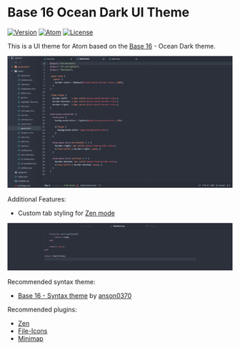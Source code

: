 # Base 16 Ocean Dark UI Theme

[![Version](https://img.shields.io/badge/Version-0.1.7-blue.svg)](https://github.com/rm-code/base16-ocean-dark-ui/releases/latest) [![Atom](https://img.shields.io/badge/Atom-1.8.0--beta3-049158.svg)](https://atom.io/) [![License](http://img.shields.io/badge/Licence-MIT-brightgreen.svg)](LICENSE.md)

This is a UI theme for Atom based on the [Base 16](http://chriskempson.github.io/base16/) - Ocean Dark theme.

![Preview](https://raw.githubusercontent.com/rm-code/base16-ocean-dark-ui/master/screenshots/screenshot.png)

Additional Features:

- Custom tab styling for [Zen mode](https://atom.io/packages/zen)

![tabs](https://raw.githubusercontent.com/rm-code/base16-ocean-dark-ui/master/screenshots/zen-tabs.png)

Recommended syntax theme:

- [Base 16 - Syntax theme](https://atom.io/themes/base16-ocean-dark-syntax-theme) by [anson0370](https://github.com/anson0370)

Recommended plugins:

- [Zen](https://atom.io/packages/zen)
- [File-Icons](https://atom.io/packages/file-icons)
- [Minimap](https://atom.io/packages/minimap)
